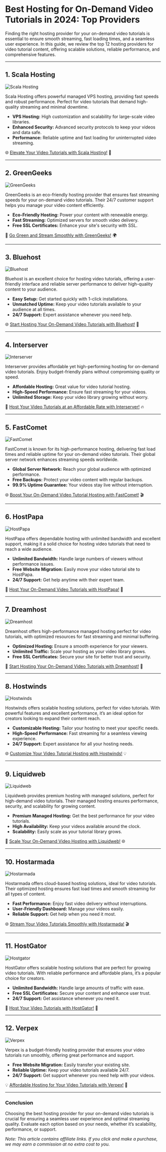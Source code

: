 # Best Hosting for On-Demand Video Tutorials in 2024: Top Providers

Finding the right hosting provider for your on-demand video tutorials is essential to ensure smooth streaming, fast loading times, and a seamless user experience. In this guide, we review the top 12 hosting providers for video tutorial content, offering scalable solutions, reliable performance, and comprehensive features.

---

## 1. Scala Hosting

![Scala Hosting](https://i.imgur.com/uJ5JIK3.png "Scala Web Hosting")

Scala Hosting offers powerful managed VPS hosting, providing fast speeds and robust performance. Perfect for video tutorials that demand high-quality streaming and minimal downtime.

- **VPS Hosting:** High customization and scalability for large-scale video libraries.
- **Enhanced Security:** Advanced security protocols to keep your videos and data safe.
- **Performance:** Reliable uptime and fast loading for uninterrupted video streaming.

🌐 [Elevate Your Video Tutorials with Scala Hosting!](https://snipitx.com/scala-jy) 🚀

---

## 2. GreenGeeks

![GreenGeeks](https://i.imgur.com/eEwuntu.jpg "GreenGeeks Hosting")

GreenGeeks is an eco-friendly hosting provider that ensures fast streaming speeds for your on-demand video tutorials. Their 24/7 customer support helps you manage your video content efficiently.

- **Eco-Friendly Hosting:** Power your content with renewable energy.
- **Fast Streaming:** Optimized servers for smooth video delivery.
- **Free SSL Certificates:** Enhance your site's security with SSL.

🌿 [Go Green and Stream Smoothly with GreenGeeks!](https://snipitx.com/greengeeks-jy) 🌍

---

## 3. Bluehost

![Bluehost](https://i.imgur.com/PasFF9E.jpeg "Bluehost Hosting")

Bluehost is an excellent choice for hosting video tutorials, offering a user-friendly interface and reliable server performance to deliver high-quality content to your audience.

- **Easy Setup:** Get started quickly with 1-click installations.
- **Unmatched Uptime:** Keep your video tutorials available to your audience at all times.
- **24/7 Support:** Expert assistance whenever you need help.

🌐 [Start Hosting Your On-Demand Video Tutorials with Bluehost!](https://snipitx.com/bluehost-jy) 🎥

---

## 4. Interserver

![Interserver](https://i.imgur.com/OM5dOEW.jpeg "Interserver Hosting")

Interserver provides affordable yet high-performing hosting for on-demand video tutorials. Enjoy budget-friendly plans without compromising quality or speed.

- **Affordable Hosting:** Great value for video tutorial hosting.
- **High-Speed Performance:** Ensure fast streaming for your videos.
- **Unlimited Storage:** Keep your video library growing without worry.

💸 [Host Your Video Tutorials at an Affordable Rate with Interserver!](https://snipitx.com/interserver-jy) 🔥

---

## 5. FastComet

![FastComet](https://i.imgur.com/7qgXuWp.png "FastComet Hosting")

FastComet is known for its high-performance hosting, delivering fast load times and reliable uptime for your on-demand video tutorials. Their global server network enhances streaming speeds worldwide.

- **Global Server Network:** Reach your global audience with optimized performance.
- **Free Backups:** Protect your video content with regular backups.
- **99.9% Uptime Guarantee:** Your videos stay live without interruption.

🌐 [Boost Your On-Demand Video Tutorial Hosting with FastComet!](https://snipitx.com/fastcomet-jy) 🎬

---

## 6. HostPapa

![HostPapa](https://i.imgur.com/ouDTkvl.jpeg "HostPapa Hosting")

HostPapa offers dependable hosting with unlimited bandwidth and excellent support, making it a solid choice for hosting video tutorials that need to reach a wide audience.

- **Unlimited Bandwidth:** Handle large numbers of viewers without performance issues.
- **Free Website Migration:** Easily move your video tutorial site to HostPapa.
- **24/7 Support:** Get help anytime with their expert team.

🌈 [Host Your On-Demand Video Tutorials with HostPapa!](https://snipitx.com/hostpapa-jy) 🚀

---

## 7. Dreamhost

![Dreamhost](https://i.imgur.com/rXIg8ip.jpeg "Dreamhost Hosting")

Dreamhost offers high-performance managed hosting perfect for video tutorials, with optimized resources for fast streaming and minimal buffering.

- **Optimized Hosting:** Ensure a smooth experience for your viewers.
- **Unlimited Traffic:** Scale your hosting as your video library grows.
- **Free SSL Certificates:** Secure your site for better trust and security.

🌟 [Start Hosting Your On-Demand Video Tutorials with Dreamhost!](https://snipitx.com/dreamhost-jy) 🎥

---

## 8. Hostwinds

![Hostwinds](https://i.imgur.com/53aSNXx.jpeg "Hostwinds Hosting")

Hostwinds offers scalable hosting solutions, perfect for video tutorials. With powerful features and excellent performance, it’s an ideal option for creators looking to expand their content reach.

- **Customizable Hosting:** Tailor your hosting to meet your specific needs.
- **High-Speed Performance:** Fast streaming for a seamless viewing experience.
- **24/7 Support:** Expert assistance for all your hosting needs.

🌐 [Customize Your Video Tutorial Hosting with Hostwinds!](https://snipitx.com/hostwinds-jy) 💡

---

## 9. Liquidweb

![Liquidweb](https://i.imgur.com/4IvT9SC.jpeg "Liquidweb Hosting")

Liquidweb provides premium hosting with managed solutions, perfect for high-demand video tutorials. Their managed hosting ensures performance, security, and scalability for growing content.

- **Premium Managed Hosting:** Get the best performance for your video tutorials.
- **High Availability:** Keep your videos available around the clock.
- **Scalability:** Easily scale as your tutorial library grows.

🚀 [Scale Your On-Demand Video Hosting with Liquidweb!](https://snipitx.com/liquidweb-jy) 🌐

---

## 10. Hostarmada

![Hostarmada](https://i.imgur.com/KFbdf3o.jpeg "Hostarmada Hosting")

Hostarmada offers cloud-based hosting solutions, ideal for video tutorials. Their optimized hosting ensures fast load times and smooth streaming for all types of content.

- **Fast Performance:** Enjoy fast video delivery without interruptions.
- **User-Friendly Dashboard:** Manage your videos easily.
- **Reliable Support:** Get help when you need it most.

🌐 [Stream Your Video Tutorials Smoothly with Hostarmada!](https://snipitx.com/hostarmada-jy) 🎬

---

## 11. HostGator

![Hostgator](https://i.imgur.com/BcVkH57.jpeg "Hostgator Hosting")

HostGator offers scalable hosting solutions that are perfect for growing video tutorials. With reliable performance and affordable plans, it’s a popular choice for creators.

- **Unlimited Bandwidth:** Handle large amounts of traffic with ease.
- **Free SSL Certificates:** Secure your content and enhance user trust.
- **24/7 Support:** Get assistance whenever you need it.

🌟 [Host Your Video Tutorials with HostGator!](https://snipitx.com/hostgator-jy) 🚀

---

## 12. Verpex

![Verpex](https://i.imgur.com/6x5LhiS.jpeg "Verpex Hosting")

Verpex is a budget-friendly hosting provider that ensures your video tutorials run smoothly, offering great performance and support.

- **Free Website Migration:** Easily transfer your existing site.
- **Reliable Uptime:** Keep your video tutorials available 24/7.
- **24/7 Support:** Get support whenever you need help with your videos.

💡 [Affordable Hosting for Your Video Tutorials with Verpex!](https://snipitx.com/verpex-jy) 🚀

---

### Conclusion

Choosing the best hosting provider for your on-demand video tutorials is crucial for ensuring a seamless user experience and optimal streaming quality. Evaluate each option based on your needs, whether it’s scalability, performance, or support.

*Note: This article contains affiliate links. If you click and make a purchase, we may earn a commission at no extra cost to you.*
